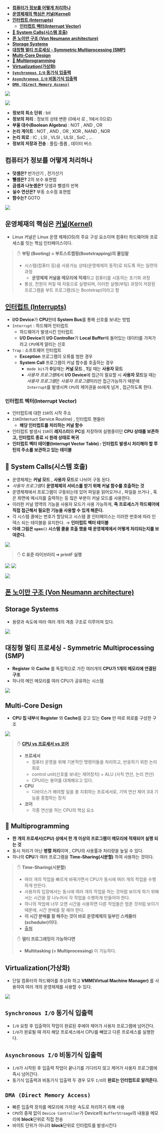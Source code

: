 <!-- TOC -->

- [**컴퓨터가 정보를 어떻게 처리하나**](#컴퓨터가-정보를-어떻게-처리하나)
- [**운영체재의 핵심은 커널(Kernel)**](#운영체재의-핵심은-커널kernel)
- [**인터럽트 (Interrupts)**](#인터럽트-interrupts)
  - [**인터럽트 벡터(Interrupt Vector)**](#인터럽트-벡터interrupt-vector)
- [📌 **System Calls(시스템 호출)**](#-system-calls시스템-호출)
- [**폰 노이만 구조 (Von Neumann architecture)**](#폰-노이만-구조-von-neumann-architecture)
- [**Storage Systems**](#storage-systems)
- [**대칭형 멀티 프로세싱 - Symmetric Multiprocessing (SMP)**](#대칭형-멀티-프로세싱---symmetric-multiprocessing-smp)
- [**Multi-Core Design**](#multi-core-design)
- [📌 **Multiprogramming**](#-multiprogramming)
- [**Virtualization(가상화)**](#virtualization가상화)
- [**`Synchronous I/O` 동기식 입출력**](#synchronous-io-동기식-입출력)
- [**`Asynchronous I/O` 비동기식 입출력**](#asynchronous-io-비동기식-입출력)
- [**`DMA (Direct Memory Access)`**](#dma-direct-memory-access)

<!-- /TOC -->

![](imgs/OS-Structure/structure.png)

![](imgs/OS-Structure/7.png)


- **정보의 최소 단위** : bit
- **정보의 처리** : 정보의 상태 변환 (0에서 로 , 1에서 0으로)
- **부울 대수(Boolean Algebra)** : NOT , AND , OR
- **논리 게이트** : NOT , AND , OR , XOR , NAND , NOR
- **논리 회로** : IC , LSI , VLSI , ULSI , SoC , ...
- **정보의 저장과 전송** : 플립-플롭 , 데이터 버스

## **컴퓨터가 정보를 어떻게 처리하나**

- **덧셈은?** 반가산기 , 전가산기
- **뺄셈은?** 2의 보수 표현법
- **곱셈과 나눗셈은?** 덧셈과 뺄셈의 반복
- **실수 연산은?** 부동 소수점 표현법
- **함수는?** GOTO

![](imgs/OS-Structure/1.png)

## **운영체재의 핵심은 [커널(Kernel)](https://www.redhat.com/ko/topics/linux/what-is-the-linux-kernel)**
- Linux 커널은 Linux 운영 체제(OS)의 주요 구성 요소이며 컴퓨터 하드웨어와 프로세스를 잇는 핵심 인터페이스이다.

> ✋ **부팅 (Booting) =  부트스트랩핑(Bootstrapping)의 줄임말**
> - 시스템(컴퓨터 등)을 사용가능 상태(운영체제의 동작)로 되도록 하는 일련의 과정
>     - **운영체제 커널을 메모리에 적재**하고 컴퓨터를 시동하는 초기화 과정
> - 통상, 전원이 켜질 때 자동으로 실행되며, 이러한 실행(부팅) 과정이 저장된 프로그램을 부트 프로그램(또는 Bootstrap)이라고 함


## **[인터럽트 (Interrupts)](https://whatisthenext.tistory.com/147)**

- **I/O Device**가 **CPU**한테 **System Bus**를 통해 신호를 보내는 방법
- `Interrupt` : 하드웨어 인터럽트
  - 하드웨어가 발생시킨 인터럽트
  - **I/O Device**의 **I/O Controller**가 **Local Buffer**에 들어있는 데이터를 가져가라고 `CPU`에게 알리는 신호
- `Trap` : 소프트웨어 인터럽트
  - **Exception** 프로그램이 오류를 범한 경우
  - **System Call** 프로그램이 커널 함수를 호출하는 경우
    - `mode bit`가 **0**일때는 **커널 모드** , **1**일 때는 **사용자 모드**
    - *사용자 프로그램*에서 **I/O Device**에 접근이 필요할 시 **사용자 모드**일 때는 *사용자 프로그램*은 *사용자 프로그램*끼리만 접근가능하기 때문에 `Interrupt`를 발생시켜 `CPU`의 제어권을 `OS`에게 넘겨 , 접근하도록 한다.

### **인터럽트 벡터(Interrupt Vector)**
- 인터럽트에 대한 `ISR`의 시작 주소
- `ISR`(Interruct Service Routine) , 인터럽트 핸들러
  - **해당 인터럽트를 처리하는 커널 함수**
- 인터럽트 발생시 `ISR`이 **레지스터**와 **PC**를 저장하여 실행중이던 **CPU 상태를 보존하고, 인터럽트 종료 시 원래 상태로 복귀**
- **인터럽트 벡터 테이블(Interrupt Vector Table) : 인터럽트 발생시 처리해야 할 루틴의 주소를 보관하고 있는 테이블**

## 📌 **System Calls(시스템 호출)**
- 운영체제는 **커널 모드** , **사용자 모드**로 나뉘어 구동 된다.
- *사용자 프로그램*이 **운영체제의 서비스를 받기 위해 커널 함수를 호출하는 것**
- 운영체제에서 프로그램이 구동되는데 있어 파일을 읽어오거나 , 파일을 쓰거나 , 혹은 화면에 메시지를 출력하는 등 많은 부분이 커널 모드를 사용한다.
- 이러한 커널 영역의 기능을 사용자 모드가 사용 가능하게, **즉 프로세스가 하드웨어에 직접 접근해서 필요한 기능을 사용할 수 있게 해준다.**
- 각 시스템 콜에는 번호가 할당되고 시스템 콜 인터페이스는 이러한 번호에 따라 인덱스 되는 테이블을 유지한다. → **인터럽트 벡터 테이블**
- **아래 그림은 `open()` 시스템 콜을 호출 했을 때 운영체제에서 어떻게 처리되는지를 보여준다.**

![](imgs/OS-Structure/8.png)

> ✋ **C 표준 라이브러리 ➜ printF 실행**

![](imgs/OS-Structure/9.png)
![](imgs/OS-Structure/program.png)


![](imgs/OS-Structure/2.png)

## **[폰 노이만 구조 (Von Neumann architecture)](https://velog.io/@ckstn0777/%EC%BB%B4%ED%93%A8%ED%84%B0-%EA%B5%AC%EC%A1%B0)**


## **Storage Systems**

- 용량과 속도에 따라 여러 개의 계층 구조로 이루어져 있다.

![](imgs/OS-Structure/3.png)


## **대칭형 멀티 프로세싱 - Symmetric Multiprocessing (SMP)**
- **Register** 와 **Cache** 를 독립적으로 가진 여러개의 **CPU가 1개의 메모리에 연결된 구조**
- 하나의 메인 메모리를 여러 CPU가 공유하는 시스템

![](imgs/OS-Structure/4.png)

## **Multi-Core Design**
- **CPU 칩 내부**에 **Register** 와 **Cache**를 갖고 있는 **Core** 만 따로 회로를 구성한 구조

![](imgs/OS-Structure/5.png)

> ✋ **[CPU vs 프로세서 vs 코어](https://velog.io/@nnnyeong/OS-%EB%A9%80%ED%8B%B0%ED%94%84%EB%A1%9C%EC%84%B8%EC%8A%A4-%EB%A9%80%ED%8B%B0%EC%8A%A4%EB%A0%88%EB%93%9C-%EB%A9%80%ED%8B%B0-%ED%94%84%EB%A1%9C%EA%B7%B8%EB%9E%98%EB%B0%8D-%EB%A9%80%ED%8B%B0%ED%94%84%EB%A1%9C%EC%84%B8%EC%8A%A4-%EB%A9%80%ED%8B%B0%EC%8A%A4%EB%A0%88%EB%93%9C%EC%97%90%EC%84%9C%EC%9D%98-%EB%8D%B0%EC%9D%B4%ED%84%B0-%ED%86%B5%EC%8B%A0)**
> - **프로세서**
>   - 컴퓨터 운영을 위해 기본적인 명령어들을 처리하고, 반응하기 위한 논리 회로
>   - control unit(신호를 보내는 제어장치) + ALU (사칙 연산, 논리 연산)
>   - CPU라는 용어를 대체해오고 있다.
> - **CPU**
>   - 디바이스가 해야할 일을 총 지휘하는 프로세서로, 기억 연산 제어 3대 기능을 종합하는 장치
> - **코어**
>   - 각종 연산을 하는 CPU의 핵심 요소

## 📌 **Multiprogramming**

- **한 개의 프로세서(CPU) 상에서 한 개 이상의 프로그램이 메모리에 적재되어 실행 되는 것**
- 동시 처리가 아닌 **병렬 처리**이며 , CPU의 사용률과 처리량을 높일 수 있다.
- 하나의 **CPU**가 여러 프로그램을 **Time-Sharing(시분할)** 하여 사용하는 것이다.

> ✋ **Time-Sharing(시분할)**
> - 여러 개의 작업을 빠르게 바꿔가면서 CPU가 동시에 여러 개의 작업을 수행하게 만든다.
> - 사용자의 입장에서는 동시에 여러 개의 작업을 하는 것처럼 보이게 하기 위해서는 시간을 잘 나누어서 각 작업을 수행하게 만들어야 한다.
> - 하나의 작업에 너무 오랜 시간을 사용하면 다른 작업들은 멈춘 것처럼 보이기 때문에, 시간 분배를 잘 해야 한다.
> - **이 시간 분배를 잘 해주는 것이 바로 운영체제의 일부인 스케쥴러(scheduler)이다.**
> - [출처](https://neos518.tistory.com/112)

> ✋ **멀티 프로그래밍이 가능하다면**
> - **Multitasking (= Multiprocessing)** 이 가능하다.


## **Virtualization(가상화)**

- 단일 컴퓨터의 하드웨어를 추상화 하고 **VMM(Virtual Machine Manager)** 를 사용하여 여러 개의 운영체제를 사용할 수 있다.

![](imgs/OS-Structure/6.png)


## **`Synchronous I/O` 동기식 입출력**
- `I/O` 요청 후 입출력이 작업이 완료된 후에야 제어가 사용자 프로그램에 넘어간다.
- `I/O`가 완료될 때 까지 해당 프로세스에서 CPU를 빼았고 다른 프로세스를 실행한다.

## **`Asynchronous I/O` 비동기식 입출력**
- `I/O`가 시작된 후 입출력 작업이 끝나기를 기다리지 않고 제어가 사용자 프로그램에 즉시 넘어간다.
- 동기식 입출력과 비동기식 입출력 두 경우 모두 `I/O`의 **완료는 인터럽트로 알려준다.**

## **`DMA (Direct Memory Access)`**
- 빠른 입출력 장치를 메모리에 가까운 속도로 처리하기 위해 사용
- `CPU`의 중재 없이 `Device Controller`가 Device의 `BufferStroage`의 내용을 메모리에 **block**단위로 직접 전송
- 바이트 단위가 아니라 **block**단위로 인터럽트를 발생시킨다

